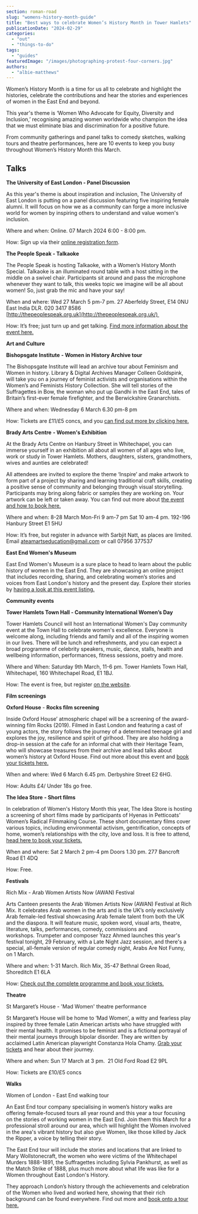 ```yaml
---
section: roman-road
slug: "womens-history-month-guide"
title: "Best ways to celebrate Women’s History Month in Tower Hamlets"
publicationDate: "2024-02-29"
categories: 
  - "out"
  - "things-to-do"
tags: 
  - "guides"
featuredImage: "/images/photographing-protest-four-corners.jpg"
authors: 
  - "albie-matthews"
---
```


Women’s History Month is a time for us all to celebrate and highlight the histories, celebrate the contributions and hear the stories and experiences of women in the East End and beyond.

This year's theme is ‘Women Who Advocate for Equity, Diversity and Inclusion,’ recognising amazing women worldwide who champion the idea that we must eliminate bias and discrimination for a positive future.

From community gatherings and panel talks to comedy sketches, walking tours and theatre performances, here are 10 events to keep you busy throughout Women’s History Month this March.

## Talks

**The University of East London - Panel Discussion**

As this year's theme is about inspiration and inclusion, The University of East London is putting on a panel discussion featuring five inspiring female alumni. It will focus on how we as a community can forge a more inclusive world for women by inspiring others to understand and value women's inclusion. 

Where and when: Online. 07 March 2024 6:00 - 8:00 pm.

How: Sign up via their [online registration form](https://romanroadlondon.com/events/panel-discussion-university-of-east-london/).

**The People Speak - Talkaoke**

The People Speak is hosting Talkaoke, with a Women’s History Month Special. Talkaoke is an illuminated round table with a host sitting in the middle on a swivel chair. Participants sit around and pass the microphone whenever they want to talk, this weeks topic we imagine will be all about women! So, just grab the mic and have your say!

When and where: Wed 27 March 5 pm-7 pm. 27 Aberfeldy Street, E14 0NU East India DLR. 020 3417 8586  
[http://thepeoplespeak.org.uk](http://thepeoplespeak.org.uk/) 

How: It’s free; just turn up and get talking. [Find more information about the event here.](https://romanroadlondon.com/events/talkaoke-womens-history-month-special-the-peoples-speak/)

**Art and Culture**

**Bishopsgate Institute** **\- Women in History Archive tour**

The Bishopsgate Institute will lead an archive tour about Feminism and Women in history. Library & Digital Archives Manager Colleen Goldspink, will take you on a journey of feminist activists and organisations within the Women’s and Feminists History Collection. She will tell stories of the Suffragettes in Bow, the woman who put up Gandhi in the East End, tales of Britain’s first-ever female firefighter, and the Berwickshire Granarchists.

Where and when: Wednesday 6 March 6.30 pm-8 pm

How: Tickets are £11/£5 concs, and you [can find out more by clicking here.](https://romanroadlondon.com/events/archive-tour-feminism-women-history-bishopsgate-institute/)

**Brady Arts Centre** **\- Women's Exhibition**

At the Brady Arts Centre on Hanbury Street in Whitechapel, you can immerse yourself in an exhibition all about all women of all ages who live, work or study in Tower Hamlets. Mothers, daughters, sisters, grandmothers, wives and aunties are celebrated! 

All attendees are invited to explore the theme ‘Inspire’ and make artwork to form part of a project by sharing and learning traditional craft skills, creating a positive sense of community and belonging through visual storytelling. Participants may bring along fabric or samples they are working on. Your artwork can be left or taken away. You can find out more about [the event and how to book here.](https://romanroadlondon.com/events/exhibition-women-tower-hamlets-brady-arts-centre/)

Where and when: 8-28 March Mon-Fri 9 am-7 pm Sat 10 am-4 pm. 192-196 Hanbury Street E1 5HU

How: It’s free, but register in advance with Sarbjit Natt, as places are limited. Email ateamartseducation@gmail.com or call 07956 377537

**East End Women's Museum**

  
East End Women's Museum is a sure place to head to learn about the public history of women in the East End. They are showcasing an online project that includes recording, sharing, and celebrating women’s stories and voices from East London's history and the present day. Explore their stories by [having a look at this event listing.](https://romanroadlondon.com/events/east-end-womens-museum-online-exhibition/)

**Community events**

**Tower Hamlets Town Hall - Community International Women’s Day**

Tower Hamlets Council will host an International Women's Day community event at the Town Hall to celebrate women's excellence. Everyone is welcome along, including friends and family and all of the inspiring women in our lives. There will be lunch and refreshments, and you can expect a broad programme of celebrity speakers, music, dance, stalls, health and wellbeing information, performances, fitness sessions, poetry and more. 

Where and When: Saturday 9th March, 11-6 pm. Tower Hamlets Town Hall, Whitechapel, 160 Whitechapel Road, E1 1BJ.

How: The event is free, but register [on the website](https://romanroadlondon.com/events/community-international-womens-day-tower-hamlets-town-hall/).

**Film screenings**

**Oxford House** - **Rocks film screening**  
  
Inside Oxford House’ atmospheric chapel will be a screening of the award-winning film Rocks (2019). Filmed in East London and featuring a cast of young actors, the story follows the journey of a determined teenage girl and explores the joy, resilience and spirit of girlhood. They are also holding a drop-in session at the cafe for an informal chat with their Heritage Team, who will showcase treasures from their archive and lead talks about women’s history at Oxford House. Find out more about this event and [book your tickets here.](https://romanroadlondon.com/events/rocks-film-screening-at-oxford-house/)

When and where: Wed 6 March 6.45 pm. Derbyshire Street E2 6HG.

How: Adults £4/ Under 18s go free.

**The Idea Store** **\- Short films**

In celebration of Women's History Month this year, The Idea Store is hosting a screening of short films made by participants of Hyenas in Petticoats' Women’s Radical Filmmaking Course. These short documentary films cover various topics, including environmental activism, gentrification, concepts of home, women’s relationships with the city, love and loss. It is free to attend, [head here to book your tickets.](https://romanroadlondon.com/events/hyenas-in-petticoats-screening-the-idea-store/)

When and where: Sat 2 March 2 pm-4 pm Doors 1.30 pm. 277 Bancroft Road E1 4DQ

How: Free.

**Festivals**

Rich Mix - Arab Women Artists Now (AWAN) Festival

Arts Canteen presents the Arab Women Artists Now (AWAN) Festival at Rich Mix. It celebrates Arab women in the arts and is the UK’s only exclusively Arab female-led festival showcasing Arab female talent from both the UK and the diaspora. It will feature music, spoken word, visual arts, theatre, literature, talks, performances, comedy, commissions and workshops. Trumpeter and composer Yazz Ahmed launches this year's festival tonight, 29 February, with a Late Night Jazz session, and there's a special, all-female version of regular comedy night, Arabs Are Not Funny, on 1 March.

Where and when: 1-31 March. Rich Mix, 35-47 Bethnal Green Road, Shoreditch E1 6LA

How: [Check out the complete programme and book your tickets.](https://romanroadlondon.com/events/arab-women-artists-now-festival-rich-mix/) 

**Theatre**

St Margaret’s House - 'Mad Women' theatre performance

St Margaret’s House will be home to ‘Mad Women’, a witty and fearless play inspired by three female Latin American artists who have struggled with their mental health. It promises to be feminist and is a fictional portrayal of their mental journeys through bipolar disorder. They are written by acclaimed Latin American playwright Constanza Hola Chamy. [Grab your tickets](https://romanroadlondon.com/events/mad-women-theatre-production-st-margarets-house/) and hear about their journey.

Where and when: Sun 17 March at 3 pm.  21 Old Ford Road E2 9PL

How: Tickets are £10/£5 concs

**Walks**

Women of London - East End walking tour

An East End tour company specialising in women’s history walks are offering female-focused tours all year round and this year a tour focusing on the stories of working women in the East End. Join them this March for a professional stroll around our area, which will highlight the Women involved in the area's vibrant history but also give Women, like those killed by Jack the Ripper, a voice by telling their story.

The East End tour will include the stories and locations that are linked to Mary Wollstonecraft, the women who were victims of the Whitechapel Murders 1888-1891, the Suffragettes including Sylvia Pankhurst, as well as the Match Strike of 1888, plus much more about what life was like for a Women throughout East London's History. 

They approach London’s history through the achievements and celebration of the Women who lived and worked here, showing that their rich background can be found everywhere. Find out more and [book onto a tour here.](https://romanroadlondon.com/events/women-of-london-east-end-walking-tour/)



